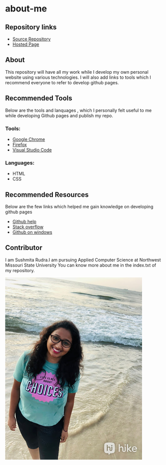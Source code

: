 # about-me

## Repository links

* [Source Repository](https://github.com/Sushmita-Rudra/about-me)
* [Hosted Page](https://sushmita-rudra.github.io/about-me/)

## About

This repository will have all my work while I develop my own personal website using various technologies. I will also add links to tools which I recommend everyone to refer to develop github pages.

## Recommended Tools

Below are the tools and lanquages , which I personally felt useful to me while developing Github pages and publish my repo.

### Tools:

* [Google Chrome](https://www.google.com/chrome/)
* [Firefox](https://www.mozilla.org/en-US/firefox/)
* [Visual Studio Code](https://code.visualstudio.com/)


### Languages:

* HTML
* CSS

## Recommended Resources

Below are the few links which helped me gain knowledge on developing github pages

* [Github help](https://help.github.com/en/articles/basic-writing-and-formatting-syntax)
* [Stack overflow](https://stackoverflow.com/)
* [Github on windows](https://www.thewindowsclub.com/github-tutorial)

## Contributor

I am Sushmita Rudra.I am pursuing Applied Computer Science at Northwest Missouri State University
You can know more about me in the index.txt of my repository.

![Sushmita Rudra](Photo.jpg "Sushmita Rudra")



